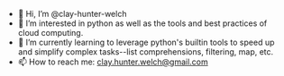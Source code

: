 - 👋 Hi, I’m @clay-hunter-welch
- 👀 I’m interested in python as well as the tools and best practices of cloud computing.
- 🌱 I’m currently learning to leverage python's builtin tools to speed up and simplify complex tasks--list comprehensions, filtering, map, etc.
- 📫 How to reach me: clay.hunter.welch@gmail.com

<!---
clay-hunter-welch/clay-hunter-welch is a ✨ special ✨ repository because its `README.md` (this file) appears on your GitHub profile.
You can click the Preview link to take a look at your changes.
- 💞️ I’m looking to collaborate on ...
--->
